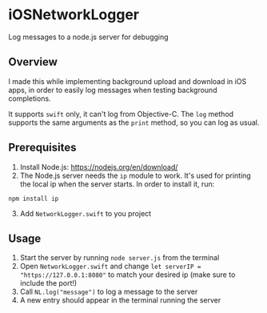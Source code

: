 # iOSNetworkLogger
Log messages to a node.js server for debugging

## Overview
I made this while implementing background upload and download in iOS apps, in order to easily log messages when testing background completions.

It supports `swift` only, it can't log from Objective-C. The `log` method supports the same arguments as the `print` method, so you can log as usual.

## Prerequisites
1. Install Node.js: https://nodejs.org/en/download/
2. The Node.js server needs the `ip` module to work. It's used for printing the local ip when the server starts. In order to install it, run:
```
npm install ip
```
3. Add `NetworkLogger.swift` to you project
## Usage
1. Start the server by running ```node server.js``` from the terminal
2. Open `NetworkLogger.swift` and change `let serverIP = "https://127.0.0.1:8080"` to match your desired ip (make sure to include the port!)
3. Call `NL.log("message")` to log a message to the server
4. A new entry should appear in the terminal running the server